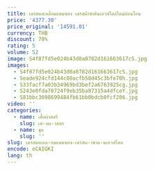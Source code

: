 ```yaml
---
title: เดรสคอเหลี่ยมแขนพอง เดรสผ้าซาตินเอวสไตล์ใหม่อ่อนโยน
price: '4377.30'
price_original: '14591.01'
currency: THB
discount: 70%
rating: 5
volume: 52
image: S4f87fd5e024b43d0a0782d161663617cS.jpg
images:
  - S4f87fd5e024b43d0a0782d161663617cS.jpg
  - Seade924cfd144c80acfb58d45c3bfe70h.jpg
  - S33facf7a03b34969bd3bef2a6763925cg.jpg
  - S243e0fda70724f9eb35ba87315a4dfceY.jpg
  - S81bbc3098699484fb61bb0bdcb0fcf206.jpg
video: ''
categories:
  - name: เสื้อผ้าสตรี
    slug: เส-อผ-าสตร
  - name: ชุด
    slug: ''
slug: เดรสคอเหล-ยมแขนพอง-เดรสผ-าซาต-นเอวสไตล
encode: oCAIGKI
lang: th
---
```

  